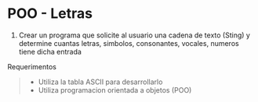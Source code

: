# POO - Letras 

1. Crear un programa que solicite al usuario una cadena de texto (Sting) y determine cuantas letras, simbolos, consonantes, vocales, numeros tiene dicha entrada

Requerimentos
> - Utiliza la tabla ASCII  para desarrollarlo
> - Utiliza programacion orientada a objetos (POO)